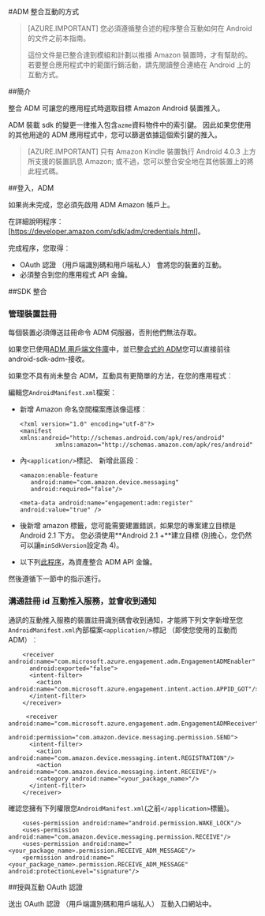 <properties
    pageTitle="Azure 行動互動 Android SDK 整合"
    description="最新的更新和 Android SDK Azure 行動互動的程序"
    services="mobile-engagement"
    documentationCenter="mobile"
    authors="piyushjo"
    manager="dwrede"
    editor="" />

<tags
    ms.service="mobile-engagement"
    ms.workload="mobile"
    ms.tgt_pltfrm="mobile-android"
    ms.devlang="Java"
    ms.topic="article"
    ms.date="08/19/2016"
    ms.author="piyushjo" />


#<a name="how-to-integrate-adm-with-engagement"></a>ADM 整合互動的方式

> [AZURE.IMPORTANT] 您必須遵循整合述的程序整合互動如何在 Android 的文件之前本指南。
>
> 這份文件是已整合達到模組和計劃以推播 Amazon 裝置時，才有幫助的。 若要整合應用程式中的範圍行銷活動，請先閱讀整合連絡在 Android 上的互動方式。

##<a name="introduction"></a>簡介

整合 ADM 可讓您的應用程式時選取目標 Amazon Android 裝置推入。

ADM 裝載 sdk 的變更一律推入包含`azme`資料物件中的索引鍵。 因此如果您使用的其他用途的 ADM 應用程式中，您可以篩選依據這個索引鍵的推入。

> [AZURE.IMPORTANT] 只有 Amazon Kindle 裝置執行 Android 4.0.3 上方所支援的裝置訊息 Amazon; 或不過，您可以整合安全地在其他裝置上的將此程式碼。

##<a name="sign-up-to-adm"></a>登入，ADM

如果尚未完成，您必須先啟用 ADM Amazon 帳戶上。

在詳細說明程序︰ [<https://developer.amazon.com/sdk/adm/credentials.html>]。

完成程序，您取得︰

-   OAuth 認證 （用戶端識別碼和用戶端私人） 會將您的裝置的互動。
-   必須整合到您的應用程式 API 金鑰。

##<a name="sdk-integration"></a>SDK 整合

### <a name="managing-device-registrations"></a>管理裝置註冊

每個裝置必須傳送註冊命令 ADM 伺服器，否則他們無法存取。

如果您已使用[ADM 用戶端文件庫]中，並已[整合式的 ADM]您可以直接前往 android-sdk-adm-接收。

如果您不具有尚未整合 ADM，互動具有更簡單的方法，在您的應用程式︰

編輯您`AndroidManifest.xml`檔案︰

-   新增 Amazon 命名空間檔案應該像這樣︰

        <?xml version="1.0" encoding="utf-8"?>
        <manifest xmlns:android="http://schemas.android.com/apk/res/android"
                  xmlns:amazon="http://schemas.amazon.com/apk/res/android"

-   內`<application/>`標記、 新增此區段︰

        <amazon:enable-feature
           android:name="com.amazon.device.messaging"
           android:required="false"/>

        <meta-data android:name="engagement:adm:register" android:value="true" />

-   後新增 amazon 標籤，您可能需要建置錯誤，如果您的專案建立目標是 Android 2.1 下方。 您必須使用**Android 2.1 +**建立目標 (別擔心，您仍然可以讓`minSdkVersion`設定為 4)。
-   以下列[此程序]，為資產整合 ADM API 金鑰。

然後遵循下一節中的指示進行。

### <a name="communicate-registration-id-to-the-engagement-push-service-and-receive-notifications"></a>溝通註冊 id 互動推入服務，並會收到通知

通訊的互動推入服務的裝置註冊識別碼會收到通知，才能將下列文字新增至您`AndroidManifest.xml`內部檔案`<application/>`標記 （即使您使用的互動而 ADM）︰

        <receiver android:name="com.microsoft.azure.engagement.adm.EngagementADMEnabler"
          android:exported="false">
          <intent-filter>
            <action android:name="com.microsoft.azure.engagement.intent.action.APPID_GOT"/>
          </intent-filter>
        </receiver>

         <receiver android:name="com.microsoft.azure.engagement.adm.EngagementADMReceiver"
           android:permission="com.amazon.device.messaging.permission.SEND">
          <intent-filter>
            <action android:name="com.amazon.device.messaging.intent.REGISTRATION"/>
            <action android:name="com.amazon.device.messaging.intent.RECEIVE"/>
            <category android:name="<your_package_name>"/>
          </intent-filter>
        </receiver>   

確認您擁有下列權限您`AndroidManifest.xml`(之前`</application>`標籤)。

        <uses-permission android:name="android.permission.WAKE_LOCK"/>
        <uses-permission android:name="com.amazon.device.messaging.permission.RECEIVE"/>
        <uses-permission android:name="<your_package_name>.permission.RECEIVE_ADM_MESSAGE"/>
        <permission android:name="<your_package_name>.permission.RECEIVE_ADM_MESSAGE" android:protectionLevel="signature"/>

##<a name="grant-engagement-oauth-credentials"></a>授與互動 OAuth 認證

送出 OAuth 認證 （用戶端識別碼和用戶端私人） 互動入口網站中。

[< https://developer.amazon.com/sdk/adm/credentials.html>]:https://developer.amazon.com/sdk/adm/credentials.html
[ADM 用戶端文件庫]:https://developer.amazon.com/sdk/adm/setup.html
[整合式的 ADM]:https://developer.amazon.com/sdk/adm/integrating-app.html
[此程序]:https://developer.amazon.com/sdk/adm/integrating-app.html#Asset
